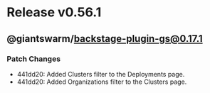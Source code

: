 # Release v0.56.1

## @giantswarm/backstage-plugin-gs@0.17.1

### Patch Changes

- 441dd20: Added Clusters filter to the Deployments page.
- 441dd20: Added Organizations filter to the Clusters page.
